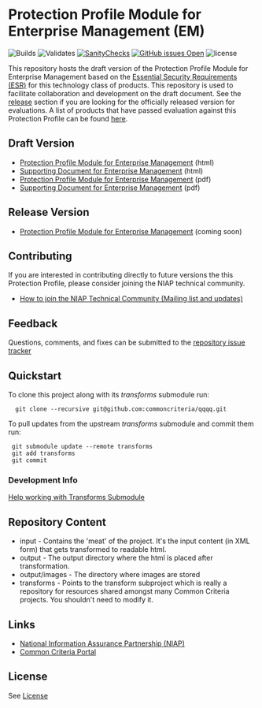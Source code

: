 Protection Profile Module for Enterprise Management (EM)
===============
![Builds](https://github.com/commoncriteria/esm-em/workflows/Build/badge.svg)
![Validates](https://github.com/commoncriteria/esm-em/workflows/Validate/badge.svg)
[![SanityChecks](https://github.com/commoncriteria/esm-em/workflows/SanityChecks/badge.svg)](https://github.com/commoncriteria/esm-em/blob/gh-pages/SanityChecksOutput.md)
[![GitHub issues Open](https://img.shields.io/github/issues/commoncriteria/pp-template.svg?maxAge=2592000)](https://github.com/commoncriteria/esm-em/issues) 
![license](https://img.shields.io/badge/license-Unlicensed-blue.svg)

This repository hosts the draft version of the Protection Profile Module for Enterprise Management based on the 
[Essential Security Requirements (ESR)](https://commoncriteria.github.io/pp/esm-em/esm-em-esr.html) for this technology class of 
products. This repository is used to facilitate collaboration and development on the draft document. 
See the [release](#Release-Version) section if you are looking for the officially released version for evaluations.
A list of products that have passed evaluation against this Protection Profile can be found [here](placeholder).

## Draft Version

* [Protection Profile Module for Enterprise Management](https://commoncriteria.github.io/pp/esm-em/esm-em-release.html) (html)
* [Supporting Document for Enterprise Management](https://commoncriteria.github.io/pp/esm-em/esm-em-sd.html) (html)
* [Protection Profile Module for Enterprise Management](https://commoncriteria.github.io/pp/esm-em/esm-em-release.pdf) (pdf)
* [Supporting Document for Enterprise Management](https://commoncriteria.github.io/pp/esm-em/esm-em-sd.pdf) (pdf)

## Release Version
* [Protection Profile Module for Enterprise Management]() (coming soon)

## Contributing

If you are interested in contributing directly to future versions the this Protection Profile, please consider joining the NIAP technical community.
* [How to join the NIAP Technical Community (Mailing list and updates)](https://www.niap-ccevs.org/NIAP_Evolution/tech_communities.cfm)

## Feedback

Questions, comments, and fixes can be submitted to the [repository issue tracker](https://github.com/commoncriteria/esm-em/issues)

## Quickstart
To clone this project along with its _transforms_ submodule run:

````
  git clone --recursive git@github.com:commoncriteria/qqqq.git
````
To pull updates from the upstream _transforms_ submodule and commit them run:
````
 git submodule update --remote transforms
 git add transforms
 git commit
````

### Development Info
[Help working with Transforms Submodule](https://github.com/commoncriteria/transforms/wiki/Working-with-Transforms-as-a-Submodule)

## Repository Content
* input - Contains the 'meat' of the project. It's the input content (in XML form) that gets transformed to readable html.
* output - The output directory where the html is placed after transformation.
* output/images - The directory where images are stored
* transforms - Points to the transform subproject which is really a repository for resources shared amongst many Common Criteria projects. You shouldn't need to modify it.

## Links 
* [National Information Assurance Partnership (NIAP)](https://www.niap-ccevs.org/)
* [Common Criteria Portal](https://www.commoncriteriaportal.org/)

## License
See [License](./LICENSE)
